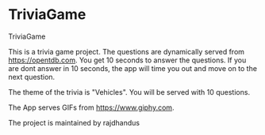 # TriviaGame
TriviaGame


This is a trivia game project. The questions are dynamically served from https://opentdb.com. You get 10 seconds to answer the questions. If you are dont answer in 10 seconds, the app will time you out and move on to the next question.

The theme of the trivia is "Vehicles". You will be served with 10 questions. 

The App serves GIFs from https://www.giphy.com. 

The project is maintained by rajdhandus